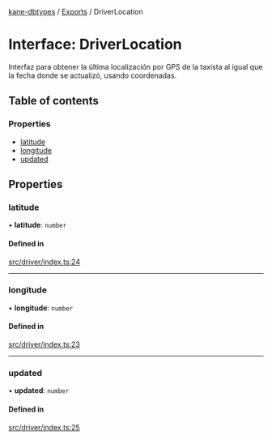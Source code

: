 [kane-dbtypes](../README.md) / [Exports](../modules.md) / DriverLocation

# Interface: DriverLocation

Interfaz para obtener la última localización por GPS de la taxista
al igual que la fecha donde se actualizó, usando coordenadas.

## Table of contents

### Properties

- [latitude](DriverLocation.md#latitude)
- [longitude](DriverLocation.md#longitude)
- [updated](DriverLocation.md#updated)

## Properties

### latitude

• **latitude**: `number`

#### Defined in

[src/driver/index.ts:24](https://github.com/gatitolabs/kane-dbtypes/blob/15bed6d/src/driver/index.ts#L24)

___

### longitude

• **longitude**: `number`

#### Defined in

[src/driver/index.ts:23](https://github.com/gatitolabs/kane-dbtypes/blob/15bed6d/src/driver/index.ts#L23)

___

### updated

• **updated**: `number`

#### Defined in

[src/driver/index.ts:25](https://github.com/gatitolabs/kane-dbtypes/blob/15bed6d/src/driver/index.ts#L25)
